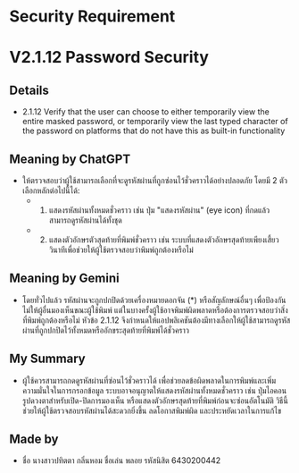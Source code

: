 # Security Requirement

# V2.1.12 Password Security

## Details
  - 2.1.12 Verify that the user can choose to either temporarily view the  entire masked password, or temporarily view the last typed character of the password on platforms that do not have this as  built-in functionality

## Meaning by ChatGPT
  - ให้ตรวจสอบว่าผู้ใช้สามารถเลือกที่จะดูรหัสผ่านที่ถูกซ่อนไว้ชั่วคราวได้อย่างปลอดภัย โดยมี 2 ตัวเลือกหลักต่อไปนี้ได้:
    - 1. แสดงรหัสผ่านทั้งหมดชั่วคราว เช่น ปุ่ม "แสดงรหัสผ่าน" (eye icon) ที่กดแล้วสามารถดูรหัสผ่านได้ทั้งชุด
    - 2. แสดงตัวอักษรตัวสุดท้ายที่พิมพ์ชั่วคราว เช่น ระบบที่แสดงตัวอักษรสุดท้ายเพียงเสี้ยววินาทีเพื่อช่วยให้ผู้ใช้ตรวจสอบว่าพิมพ์ถูกต้องหรือไม่

## Meaning by Gemini
  - โดยทั่วไปแล้ว รหัสผ่านจะถูกปกปิดด้วยเครื่องหมายดอกจัน (*) หรือสัญลักษณ์อื่นๆ เพื่อป้องกันไม่ให้ผู้อื่นมองเห็นขณะผู้ใช้พิมพ์ แต่ในบางครั้งผู้ใช้อาจพิมพ์ผิดพลาดหรือต้องการตรวจสอบว่าสิ่งที่พิมพ์ถูกต้องหรือไม่ หัวข้อ 2.1.12 จึงกำหนดให้แอปพลิเคชันต้องมีทางเลือกให้ผู้ใช้สามารถดูรหัสผ่านที่ถูกปกปิดไว้ทั้งหมดหรืออักขระสุดท้ายที่พิมพ์ได้ชั่วคราว

## My Summary
  - ผู้ใช้ควรสามารถกดดูรหัสผ่านที่ซ่อนไว้ชั่วคราวได้ เพื่อช่วยลดข้อผิดพลาดในการพิมพ์และเพิ่มความมั่นใจในการกรอกข้อมูล ระบบอาจอนุญาตให้แสดงรหัสผ่านทั้งหมดชั่วคราว เช่น ปุ่มไอคอนรูปดวงตาสำหรับเปิด-ปิดการมองเห็น หรือแสดงตัวอักษรสุดท้ายที่พิมพ์ก่อนจะซ่อนอัตโนมัติ วิธีนี้ช่วยให้ผู้ใช้ตรวจสอบรหัสผ่านได้สะดวกยิ่งขึ้น ลดโอกาสพิมพ์ผิด และประหยัดเวลาในการแก้ไข

## Made by
- ชื่อ นางสาวปทิตตา กลิ่นหอม ชื่อเล่น พลอย รหัสนิสิต 6430200442
